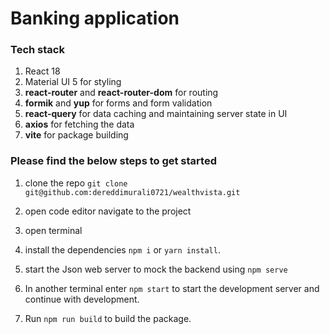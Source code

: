 # Banking application

### Tech stack

1. React 18
2. Material UI 5 for styling 
3. **react-router** and **react-router-dom** for routing
4. **formik** and **yup** for forms and form validation
5. **react-query** for data caching and maintaining server state in UI
6. **axios** for fetching the data 
7. **vite** for package building

### Please find the below steps to get started

1. clone the repo ```git clone git@github.com:dereddimurali0721/wealthvista.git```

2. open code editor navigate to the project
3. open terminal
4. install the dependencies ```npm i``` or ```yarn install```.
5. start the Json web server to mock the backend using ```npm serve```
6. In another terminal enter ```npm start``` to start the development server and continue with development.
7. Run ```npm run build``` to build the package.
